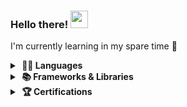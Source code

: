 <h3>
  Hello there!
  <a href=#><img src="https://media.giphy.com/media/hvRJCLFzcasrR4ia7z/giphy.gif" width="28"></a>
</h3>

I'm currently learning in my spare time 🌱

<details>
  <summary><b>&nbsp;👨‍💻&nbsp;Languages&nbsp;</b></summary>
 <br>

<p>
   <a href="https://github.com/search?q=user%3AJamesParsonsGit+language%3Acss"><img alt="CSS" src="https://img.shields.io/badge/CSS-1572B6.svg?logo=css3&logoColor=white"></a>
   <a href="https://github.com/search?q=user%3AJamesParsonsGit+language%3Ahtml"><img alt="HTML" src="https://img.shields.io/badge/HTML-E34F26.svg?logo=html5&logoColor=white">
</a>
   <a href="https://github.com/search?q=user%3AJamesParsonsGit+language%3Apython"><img alt="Python" src="https://img.shields.io/badge/Python-3776AB.svg?logo=python&logoColor=white">
</a>
   <a href="https://github.com/search?q=user%3AJamesParsonsGit+language%3Asql"><img alt="SQL" src="https://custom-icon-badges.herokuapp.com/badge/SQL-025E8C.svg?logo=database&logoColor=white">
</a>
</p>

</details>

<details>
  <summary><b>&nbsp;📚&nbsp;Frameworks&nbsp;&&nbsp;Libraries&nbsp;</b></summary>
 <br>

<a href="#"><img alt="Bootstrap" src="https://img.shields.io/badge/Bootstrap-7952B3.svg?logo=bootstrap&logoColor=white"></a>
<a href="#"><img alt="Django" src="https://img.shields.io/badge/Django-092E20.svg?logo=django&logoColor=white"></a>
<a href=#><img alt="Numpy" src="https://custom-icon-badges.herokuapp.com/badge/Numpy-013243.svg?logo=numpy&logoColor=white"></a>
<a href=#><img alt="Plotly" src="https://custom-icon-badges.herokuapp.com/badge/Plotly-3F4F75.svg?logo=plotly&logoColor=white"></a>
<a href="#"><img alt="Streamlit" src="https://img.shields.io/badge/Streamlit-FF4B4B.svg?logo=streamlit&logoColor=white"></a>
<a href=#><img alt="SQLite3" src="https://custom-icon-badges.herokuapp.com/badge/SQLite3-003B57.svg?logo=sqlite&logoColor=white"></a>

</details>

<details>
  <summary><b>&nbsp;🏆&nbsp;Certifications&nbsp;</b></summary>
 <br>

<a href="https://www.coursera.org/account/accomplishments/certificate/W69HSHTJAPQ5"><img alt="Foundations" src="https://img.shields.io/badge/Foundations-4285F4.svg?logo=google&logoColor=white"></a>
<a href="https://www.coursera.org/account/accomplishments/certificate/Q7JNHYYPMQZZ"><img alt="Asking Questions" src="https://img.shields.io/badge/Asking Questions-DB4437.svg?logo=google&logoColor=white"></a>
<a href="https://www.coursera.org/account/accomplishments/certificate/WEYGQRSHENLB"><img alt="Preparing Data" src="https://img.shields.io/badge/Preparing Data-F4B400.svg?logo=google&logoColor=white"></a>
<a href="https://www.coursera.org/account/accomplishments/certificate/V3PA8FFWZQDY"><img alt="Cleaning Data" src="https://img.shields.io/badge/Cleaning Data-0F9D58.svg?logo=google&logoColor=white"></a>
<a href="https://www.coursera.org/account/accomplishments/certificate/QX7GTZBJMZRL"><img alt="Analysing Data" src="https://img.shields.io/badge/Analysing Data-4285F4.svg?logo=google&logoColor=white"></a>
<a href="#"><img alt="Data Visualisations" src="https://img.shields.io/badge/Data Visualisation-DB4437.svg?logo=google&logoColor=white"></a>

</details>

<!--
**JamesParsonsGit/JamesParsonsGit** is a ✨ _special_ ✨ repository because its `README.md` (this file) appears on your GitHub profile.

Here are some ideas to get you started:

here are the icon libraries
https://simpleicons.org/?q=csv
-->
